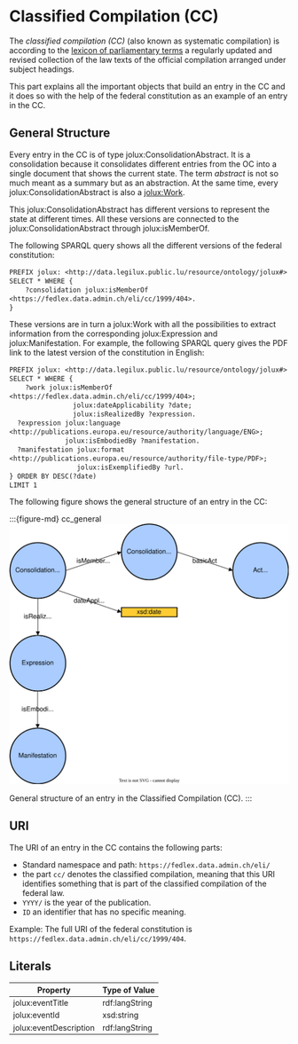 # Classified Compilation (CC)

The *classified compilation (CC)* (also known as systematic compilation) is according to the [lexicon of parliamentary terms](https://www.parlament.ch/en/%C3%BCber-das-parlament/parlamentsw%C3%B6rterbuch/parlamentsw%C3%B6rterbuch-detail?WordId=216) a regularly updated and revised collection of the law texts of the official compilation arranged under subject headings.

This part explains all the important objects that build an entry in the CC and it does so with the help of the federal constitution as an example of an entry in the CC.

## General Structure

Every entry in the CC is of type jolux:ConsolidationAbstract. It is a consolidation because it consolidates different entries from the OC into a single document that shows the current state. The term *abstract* is not so much meant as a summary but as an abstraction. At the same time, every jolux:ConsolidationAbstract is also a [jolux:Work](#Work).

This jolux:ConsolidationAbstract has different versions to represent the state at different times. All these versions are connected to the jolux:ConsolidationAbstract through jolux:isMemberOf.

The following SPARQL query shows all the different versions of the federal constitution:

```sparql
PREFIX jolux: <http://data.legilux.public.lu/resource/ontology/jolux#>
SELECT * WHERE {
	?consolidation jolux:isMemberOf <https://fedlex.data.admin.ch/eli/cc/1999/404>.
}
```

These versions are in turn a jolux:Work with all the possibilities to extract information from the corresponding jolux:Expression and jolux:Manifestation. For example, the following SPARQL query gives the PDF link to the latest version of the constitution in English:

```sparql
PREFIX jolux: <http://data.legilux.public.lu/resource/ontology/jolux#>
SELECT * WHERE {
	?work jolux:isMemberOf <https://fedlex.data.admin.ch/eli/cc/1999/404>;
                jolux:dateApplicability ?date;
                jolux:isRealizedBy ?expression.
  ?expression jolux:language <http://publications.europa.eu/resource/authority/language/ENG>;
              jolux:isEmbodiedBy ?manifestation.
  ?manifestation jolux:format <http://publications.europa.eu/resource/authority/file-type/PDF>;
                 jolux:isExemplifiedBy ?url.
} ORDER BY DESC(?date)
LIMIT 1
```

The following figure shows the general structure of an entry in the CC:

:::{figure-md} cc_general
![](img/cc_general.svg)

General structure of an entry in the Classified Compilation (CC).
:::

## URI

The URI of an entry in the CC contains the following parts:

* Standard namespace and path: `https://fedlex.data.admin.ch/eli/`
* the part `cc/` denotes the classified compilation, meaning that this URI identifies something that is part of the classified compilation of the federal law.
* `YYYY/` is the year of the publication.
* `ID` an identifier that has no specific meaning.

Example: The full URI of the federal constitution is `https://fedlex.data.admin.ch/eli/cc/1999/404`.

## Literals

| Property               | Type of Value  |
| ---------------------- | -------------- |
| jolux:eventTitle       | rdf:langString |
| jolux:eventId          | xsd:string     |
| jolux:eventDescription | rdf:langString |
